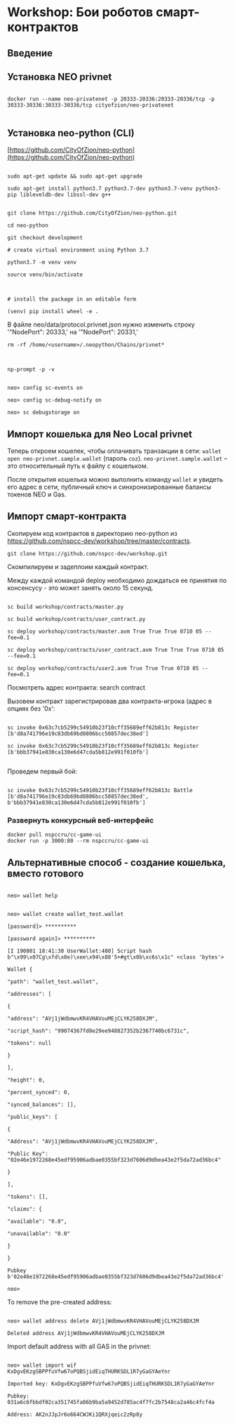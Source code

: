 # Workshop: Бои роботов смарт-контрактов

## Введение


## Установка NEO privnet 


```

docker run --name neo-privatenet -p 20333-20336:20333-20336/tcp -p 30333-30336:30333-30336/tcp cityofzion/neo-privatenet


```

## Установка neo-python (CLI)

[https://github.com/CityOfZion/neo-python](https://github.com/CityOfZion/neo-python)

```

sudo apt-get update && sudo apt-get upgrade

sudo apt-get install python3.7 python3.7-dev python3.7-venv python3-pip libleveldb-dev libssl-dev g++

```

```

git clone https://github.com/CityOfZion/neo-python.git

cd neo-python

git checkout development

# create virtual environment using Python 3.7

python3.7 -m venv venv

source venv/bin/activate

 

# install the package in an editable form

(venv) pip install wheel -e .

```
В файле neo/data/protocol.privnet.json нужно изменить строку '"NodePort": 20333,' на '"NodePort": 20331,'

```
rm -rf /home/<username>/.neopython/Chains/privnet*

 

np-prompt -p -v

```


```

neo> config sc-events on

neo> config sc-debug-notify on

neo> sc debugstorage on

```


## Импорт кошелька для Neo Local privnet

Теперь откроем кошелек, чтобы оплачивать транзакции в сети: `wallet open neo-privnet.sample.wallet` (пароль `coz`). `neo-privnet.sample.wallet` – это относительный путь к файлу с кошельком. 

После открытия кошелька можно выполнить команду `wallet` и увидеть его адрес в сети, публичный ключ и синхронизированные балансы токенов NEO и Gas.


 

## Импорт смарт-контракта

Скопируем код контрактов в директорию neo-python из https://github.com/nspcc-dev/workshop/tree/master/contracts.

```
git clone https://github.com/nspcc-dev/workshop.git
```

Скомпилируем и задеплоим каждый контракт.

Между каждой командой deploy необходимо дождаться ее принятия по консенсусу - это может занять около 15 секунд.

```

sc build workshop/contracts/master.py

sc build workshop/contracts/user_contract.py

sc deploy workshop/contracts/master.avm True True True 0710 05 --fee=0.1

sc deploy workshop/contracts/user_contract.avm True True True 0710 05 --fee=0.1

sc deploy workshop/contracts/user2.avm True True True 0710 05 --fee=0.1

```

Посмотреть адрес контракта:
search contract <Name>


Вызовем контракт зарегистрировав два контракта-игрока (адрес в опциях без '0x':
```

sc invoke 0x63c7cb5299c54910b23f10cff35689eff62b813c Register [b'd8a741796e19c83db69bd8806bcc50857dec38ed']

sc invoke 0x63c7cb5299c54910b23f10cff35689eff62b813c Register [b'bbb37941e830ca130e6d47cda5b812e991f010fb']


```

Проведем первый бой:

```

sc invoke 0x63c7cb5299c54910b23f10cff35689eff62b813c Battle [b'd8a741796e19c83db69bd8806bcc50857dec38ed', b'bbb37941e830ca130e6d47cda5b812e991f010fb']

```

 
###  Развернуть конкурсный веб-интерфейс
```
docker pull nspccru/cc-game-ui
docker run -p 3000:80 --rm nspccru/cc-game-ui
```






## Альтернативные способ - создание кошелька, вместо готового

```

neo> wallet help

```

```

neo> wallet create wallet_test.wallet

[password]> **********

[password again]> **********

[I 190801 18:41:30 UserWallet:480] Script hash b"\x99\x07Cg\xfd\x8e)\xee\x94\x88'5+#gt\x0b\xc6s\x1c" <class 'bytes'>

Wallet {

"path": "wallet_test.wallet",

"addresses": [

{

"address": "AVj1jWdbmwvKR4VHAVouMEjCLYK258DXJM",

"script_hash": "99074367fd8e29ee948827352b2367740bc6731c",

"tokens": null

}

],

"height": 0,

"percent_synced": 0,

"synced_balances": [],

"public_keys": [

{

"Address": "AVj1jWdbmwvKR4VHAVouMEjCLYK258DXJM",

"Public Key": "02e46e1972268e45edf95906adbae0355bf323d7606d9dbea43e2f5da72ad36bc4"

}

],

"tokens": [],

"claims": {

"available": "0.0",

"unavailable": "0.0"

}

}

Pubkey b'02e46e1972268e45edf95906adbae0355bf323d7606d9dbea43e2f5da72ad36bc4'

neo>

```

To remove the pre-created address:

```

neo> wallet address delete AVj1jWdbmwvKR4VHAVouMEjCLYK258DXJM

Deleted address AVj1jWdbmwvKR4VHAVouMEjCLYK258DXJM

```

 

Import default address with all GAS in the privnet:

 

```

neo> wallet import wif KxDgvEKzgSBPPfuVfw67oPQBSjidEiqTHURKSDL1R7yGaGYAeYnr

Imported key: KxDgvEKzgSBPPfuVfw67oPQBSjidEiqTHURKSDL1R7yGaGYAeYnr

Pubkey: 031a6c6fbbdf02ca351745fa86b9ba5a9452d785ac4f7fc2b7548ca2a46c4fcf4a

Address: AK2nJJpJr6o664CWJKi1QRXjqeic2zRp8y
```
 

```


